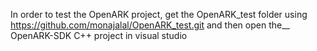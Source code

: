 In order to test the OpenARK project, get the OpenARK_test folder using https://github.com/monajalal/OpenARK_test.git and then open the__
OpenARK-SDK C++ project in visual studio
